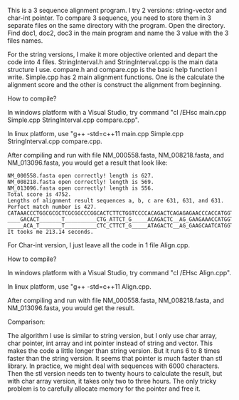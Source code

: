 This is a 3 sequence alignment program. I try 2 versions: string-vector and char-int pointer.
To compare 3 sequence, you need to store them in 3 separate files on the same directory with the program.
Open the directory. Find doc1, doc2, doc3 in the main program and name the 3 value with the 3 files names.

For the string versions, I make it more objective oriented and depart the code into 4 files. StringInterval.h and StringInterval.cpp is the main data structure I use. compare.h and compare.cpp is the basic help function I write. Simple.cpp has 2 main alignment functions. One is the calculate the alignment score and the other is construct the alignment from beginning. 

How to compile?

In windows platform with a Visual Studio, try command "cl /EHsc main.cpp Simple.cpp StringInterval.cpp compare.cpp".

In linux platform, use "g++ -std=c++11 main.cpp Simple.cpp StringInterval.cpp compare.cpp.
	
After compiling and run with file NM_000558.fasta, NM_008218.fasta, and NM_013096.fasta, you would get a result that look like:

	NM_000558.fasta open correctly! length is 627.
	NM_008218.fasta open correctly! length is 569.
	NM_013096.fasta open correctly! length is 556.
	Total score is 4752.
	Lengths of alignment result sequences a, b, c are 631, 631, and 631.
	Perfect match number is 427.
	CATAAACCCTGGCGCGCTCGCGGCCCGGCACTCTTCTGGTCCCCACAGACTCAGAGAGAACCCACCATGGTGCTGTCTCCTGCCGACAAGACCAACGTCAAG_GCCGCCTGGGGTAAGGTCGGCGCGCACGCTGGCGAGTATGGTGCGGAGGCCCTGGAGAGGATGTTC_CTGTCCTTCCCCACCACCAAGACCTACTTCCCGCACTTCGACCTGAGCCACGGCTCTGCCCAGGTTAAGGGCCACGGCAAGAAGGTGGCCGACGCGCTGACCAACGCCG_TGGCGCACGTGGACGACATGCCCAACGCGCTGTCCGCCCTGAGCGACCTGCACGCGCACAAGCTTCGGGTGGACCCGGTCAACTTCAAGCTCCTAAGCCACTGCCTGCTGGTGACCCTGGCCGCCCACCTCCCCGCCGAGTTCACCCCTGCGGTGCACGCCTCCCTGGACAAGTTCCTGGCTTCTGTGAGCACCGTGCTGACCTCCAAATACCGTTAAGCTGGAGCCTCGGTGGCCATGCTTCTTGCCCCTTGGGCCTCCCCCCAGCCCCTCCTCCCCTTCC_TGCACCCGTACCCCCGTGGTCTTTGAATAAAGTCTGAGTGGGCGGCAAAAAAAAAAAAAAAAAAAAAA
	____GACACT_______T__________CTG_ATTCT_G_____ACAGACTC__AG_GAAGAAACCATGGTGCTCTCTGGGGAAGACAAAAGCAACATCAAG_GCTGCCTGGGGGAAGATTGGTGGCCATGGTGCTGAATATGGAGCTGAAGCCCTGGAAAGGATGTTTGCTA_GCTTCCCCACCACCAAGACCTACTTCCCTCACTTTGATGTAAGCCACGGCTCTGCCCAGGTCAAGGGTCACGGCAAGAAGGTCGCCGATGCTCTGGCCAATGCTGCAGGC_CACCTCGATGACCTGCCCGGTGCCCTGTCTGCTCTGAGCGACCTGCATGCCCACAAGCTGCGTGTGGATCCCGTCAACTTCAAGCTCCTGAGCCACTGCCTGCTGGTGACCTTGGCTAGCCACCACCCTGCCGATTTCACCCCCGCGGTGCATGCCTCTCTGGACAAATTCCTTGCCTCTGTGAGCACCGTGCTGACCTCCAAGTACCGTTAAGCT___GCCTT_CT_GCG__G_GGCTTG__CCTT____CT__GGCCATGCCCTTCTTCTCTCCCTTGCACCTGTA_CCTCTTGGTCTTTGAATAAAGCCTGAGT___AGG________AAGAAAAAAAAAAAA
	_____ACA_T_______T__________CTC_CTTCT_G_____ATAGACTC__AG_GAAGCAATCATGGTGCTCTCTGCAGATGACAAAACCAACATCAAGAACTG_CTGGGGGAAGATTGGTGGCCATGGTGGTGAATATGGCGAGGAGGCCCTACAGAGGATGTTCGCTG_CCTTCCCCACCACCAAGACCTACTTCTCTCACATTGATGTAAGCCCCGGCTCTGCCCAGGTCAAGGCTCACGGCAAGAAGGTTGCTGATGCCTTGGCCAAAGCTGCAGAC_CACGTCGAAGACCTGCCTGGTGCCCTGTCCACTCTGAGCGACCTGCATGCCCACAAACTGCGTGTGGATCCTGTCAACTTCAAGTTCCTGAGCCACTGCCTGCTGGTGACCTTGGCTTGCCACCACCCTGGAGATTTCACACCCGCCATGCACGCCTCTCTGGACAAATTCCTTGCCTCTGTGAGCACTGTGCTGACCTCCAAGTACCGTTAAGCC___GCCTC_CT_GCC__G_GGCTTG__CCTT____CT__GACCAGGCCCTTCTTCCCTCCCTTGCACCTATA_CCTCTTGGTCTTTGAATAAAGCCTGAGT___AGG________AAG___________C
	It tooks me 213.14 seconds.

For Char-int version, I just leave all the code in 1 file Align.cpp.

How to compile?

In windows platform with a Visual Studio, try command "cl /EHsc Align.cpp".

In linux platform, use "g++ -std=c++11 Align.cpp.
	
After compiling and run with file NM_000558.fasta, NM_008218.fasta, and NM_013096.fasta, you would get the result.

Comparison:

The algorithm I use is similar to string version, but I only use char array, char pointer, int array and int pointer instead of string and vector<int>. This makes the code a little longer than string version. But it runs 6 to 8 times faster than the string version. It seems that pointer is much faster than stl library. In practice, we might deal with sequences with 6000 characters. Then the stl version needs ten to twenty hours to calculate the result, but with char array version, it takes only two to three hours. The only tricky problem is to carefully allocate memory for the pointer and free it.